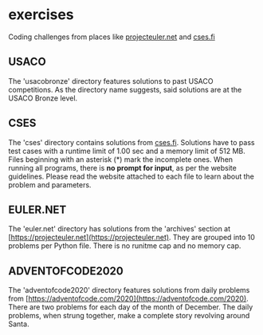 # exercises
Coding challenges from places like [projecteuler.net](projecteuler.net) and [cses.fi](https://cses.fi)

## USACO
The 'usacobronze' directory features solutions to past USACO competitions. As the directory name suggests, said solutions are at the USACO Bronze level.

## CSES
The 'cses' directory contains solutions from [cses.fi](https://cses.fi). Solutions have to pass test cases with a runtime limit of 1.00 sec and a memory limit of 512 MB. Files beginning with an asterisk (*) mark the incomplete ones. When running all programs, there is **no prompt for input**, as per the website guidelines. Please read the website attached to each file to learn about the problem and parameters.

## EULER.NET
The 'euler.net' directory has solutions from the 'archives' section at [https://projecteuler.net](https://projecteuler.net). They are grouped into 10 problems per Python file. There is no runitme cap and no memory cap.

## ADVENTOFCODE2020
The 'adventofcode2020' directory features solutions from daily problems from [https://adventofcode.com/2020](https://adventofcode.com/2020). There are two problems for each day of the month of December. The daily problems, when strung together, make a complete story revolving around Santa.
